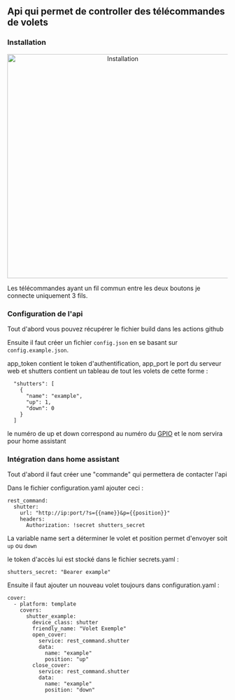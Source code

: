 ## Api qui permet de controller des télécommandes de volets

### Installation

<p align="center">
    <img src="example.jpg" width="512" alt="Installation"/>
</p>

Les télécommandes ayant un fil commun entre les deux boutons je connecte uniquement 3 fils.

### Configuration de l'api

Tout d'abord vous pouvez récupérer le fichier build dans les actions github

Ensuite il faut créer un fichier `config.json` en se basant sur `config.example.json`.

app_token contient le token d'authentification, app_port le port du serveur web et shutters contient un tableau de tout
les volets de cette forme :

```
  "shutters": [
    {
      "name": "example",
      "up": 1,
      "down": 0
    }
  ]
```

le numéro de up et down correspond au numéro du [GPIO](https://pinout.xyz/) et le nom servira pour home assistant

### Intégration dans home assistant

Tout d'abord il faut créer une "commande" qui permettera de contacter l'api

Dans le fichier configuration.yaml ajouter ceci :

```
rest_command:                    
  shutter:                                                       
    url: "http://ip:port/?s={{name}}&p={{position}}"
    headers:                  
      Authorization: !secret shutters_secret
```

La variable name sert a déterminer le volet et position permet d'envoyer soit `up` ou `down`

le token d'accès lui est stocké dans le fichier secrets.yaml :

``shutters_secret: "Bearer example"``

Ensuite il faut ajouter un nouveau volet toujours dans configuration.yaml :

```
cover:
  - platform: template
    covers:
      shutter_example:
        device_class: shutter
        friendly_name: "Volet Exemple"
        open_cover:
          service: rest_command.shutter
          data:
            name: "example"
            position: "up"
        close_cover:
          service: rest_command.shutter
          data:
            name: "example"
            position: "down"
```
